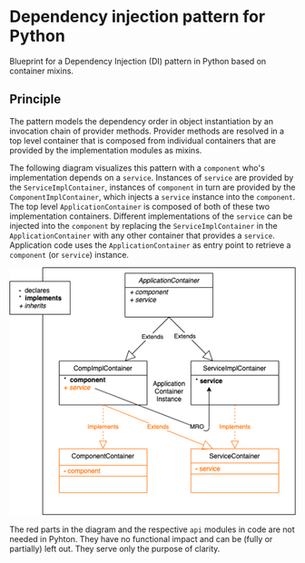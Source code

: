# Dependency injection pattern for Python

Blueprint for a Dependency Injection (DI) pattern in Python based on container mixins. 

## Principle

The pattern models the dependency order in object instantiation by an invocation chain of provider
methods. Provider methods are resolved in a top level container that is composed from individual
containers that are provided by the implementation modules as mixins.

The following diagram visualizes this pattern with a `component` who's implementation depends on a
`service`. Instances of `service` are provided by the `ServiceImplContainer`, instances of
`component` in turn are provided by the `ComponentImplContainer`, which injects a `service`
instance into the `component`. The top level `ApplicationContainer` is composed of both of these
two implementation containers. Different implementations of the `service` can be injected into the
`component` by replacing the `ServiceImplContainer` in the `ApplicationContainer` with any other
container that provides a `service`. Application code uses the `ApplicationContainer` as entry
point to retrieve a `component` (or `service`) instance. 

![](doc/Containers.png)

The red parts in the diagram and the respective `api` modules in code are not needed in Pyhton.
They have no functional impact and can be (fully or partially) left out. They serve only the
purpose of clarity.

